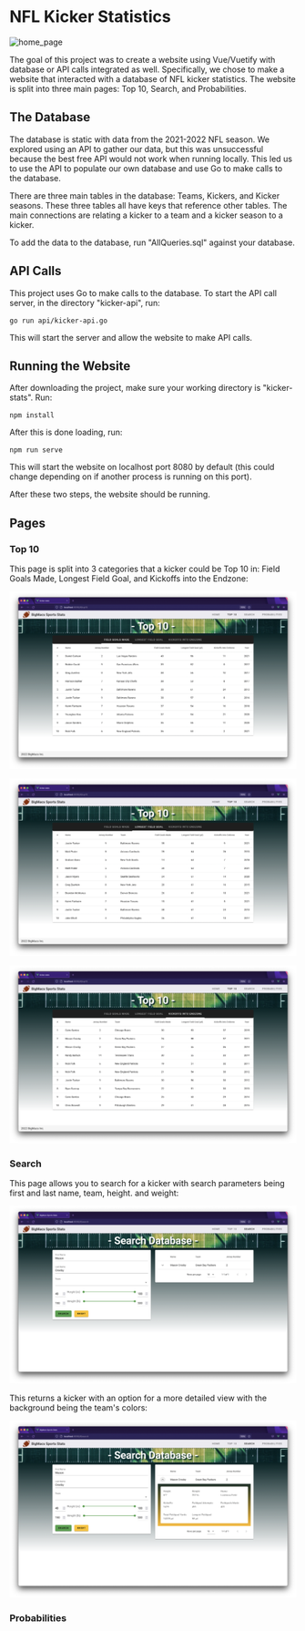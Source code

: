 # NFL Kicker Statistics

![home_page](sample_pictures/home_page.png)

The goal of this project was to create a website using Vue/Vuetify with database or API calls integrated as well. Specifically, we chose to make a website that interacted with a database of NFL kicker statistics. The website is split into three main pages: Top 10, Search, and Probabilities.

## The Database

The database is static with data from the 2021-2022 NFL season. We explored using an API to gather our data, but this was unsuccessful because the best free API would not work when running locally. This led us to use the API to populate our own database and use Go to make calls to the database. 

There are three main tables in the database: Teams, Kickers, and Kicker seasons. These three tables all have keys that reference other tables. The main connections are relating a kicker to a team and a kicker season to a kicker.

To add the data to the database, run "AllQueries.sql" against your database. 

## API Calls

This project uses Go to make calls to the database. To start the API call server, in the directory "kicker-api", run:

```
go run api/kicker-api.go
```

This will start the server and allow the website to make API calls.

## Running the Website

After downloading the project, make sure your working directory is "kicker-stats". Run:

```
npm install
```

After this is done loading, run:

```
npm run serve
```

This will start the website on localhost port 8080 by default (this could change depending on if another process is running on this port). 

After these two steps, the website should be running.

## Pages

### Top 10
This page is split into 3 categories that a kicker could be Top 10 in: Field Goals Made, Longest Field Goal, and Kickoffs into the Endzone:

![fg_made](sample_pictures/top10_fgmade.png)

![longest_fg](sample_pictures/top10_longestfg.png)

![endzone](sample_pictures/top10_endzone.png)

### Search

This page allows you to search for a kicker with search parameters being first and last name, team, height. and weight:

![search_example](sample_pictures/search_example.png)

This returns a kicker with an option for a more detailed view with the background being the team's colors:

![search_details](sample_pictures/search_details.png)

### Probabilities

